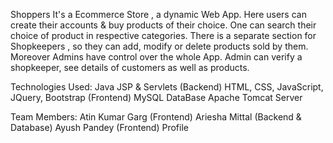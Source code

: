 Shoppers
It's a Ecommerce Store , a dynamic Web App. Here users can create their accounts & buy products of their choice. One can search their choice of product in respective categories. There is a separate section for Shopkeepers , so they can add, modify or delete products sold by them. Moreover Admins have control over the whole App. Admin can verify a shopkeeper, see details of customers as well as products.

Technologies Used:
Java JSP & Servlets (Backend)
HTML, CSS, JavaScript, JQuery, Bootstrap (Frontend)
MySQL DataBase
Apache Tomcat Server

Team Members:
Atin Kumar Garg (Frontend)
Ariesha Mittal (Backend & Database)
Ayush Pandey (Frontend) Profile
